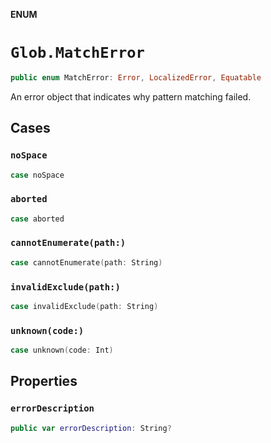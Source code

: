 **ENUM**

# `Glob.MatchError`

```swift
public enum MatchError: Error, LocalizedError, Equatable
```

An error object that indicates why pattern matching failed.

## Cases
### `noSpace`

```swift
case noSpace
```

### `aborted`

```swift
case aborted
```

### `cannotEnumerate(path:)`

```swift
case cannotEnumerate(path: String)
```

### `invalidExclude(path:)`

```swift
case invalidExclude(path: String)
```

### `unknown(code:)`

```swift
case unknown(code: Int)
```

## Properties
### `errorDescription`

```swift
public var errorDescription: String?
```
